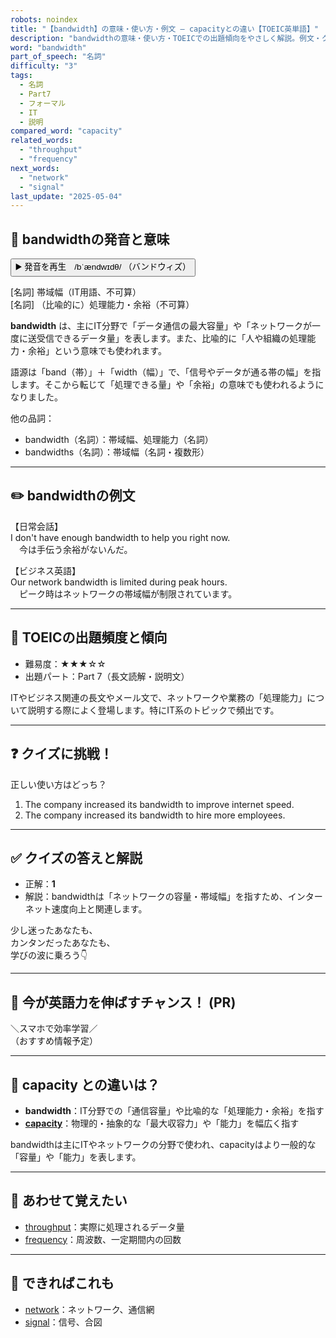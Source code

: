 ```yaml
---
robots: noindex
title: "【bandwidth】の意味・使い方・例文 ― capacityとの違い【TOEIC英単語】"
description: "bandwidthの意味・使い方・TOEICでの出題傾向をやさしく解説。例文・クイズ付きでcapacityとの違いもわかりやすく学べます。"
word: "bandwidth"
part_of_speech: "名詞"
difficulty: "3"
tags:
  - 名詞
  - Part7
  - フォーマル
  - IT
  - 説明
compared_word: "capacity"
related_words:
  - "throughput"
  - "frequency"
next_words:
  - "network"
  - "signal"
last_update: "2025-05-04"
---
```


## 🔰 bandwidthの発音と意味

<button class="play-audio" onclick="playTTS('bandwidth')">
  <span class="play-audio-main">
    ▶️ 発音を再生　/bˈændwɪdθ/
  </span>
  <span class="play-audio-sub">
    （バンドウィズ）
  </span>
</button>

[名詞] 帯域幅（IT用語、不可算）  
[名詞] （比喩的に）処理能力・余裕（不可算）

**bandwidth** は、主にIT分野で「データ通信の最大容量」や「ネットワークが一度に送受信できるデータ量」を表します。また、比喩的に「人や組織の処理能力・余裕」という意味でも使われます。

語源は「band（帯）」＋「width（幅）」で、「信号やデータが通る帯の幅」を指します。そこから転じて「処理できる量」や「余裕」の意味でも使われるようになりました。

他の品詞：  
- bandwidth（名詞）：帯域幅、処理能力（名詞）
- bandwidths（名詞）：帯域幅（名詞・複数形）

---

## ✏️ bandwidthの例文

【日常会話】  
I don't have enough bandwidth to help you right now.  
　今は手伝う余裕がないんだ。

【ビジネス英語】  
Our network bandwidth is limited during peak hours.  
　ピーク時はネットワークの帯域幅が制限されています。

---

## 🎯 TOEICの出題頻度と傾向

- 難易度：★★★☆☆
- 出題パート：Part 7（長文読解・説明文）

ITやビジネス関連の長文やメール文で、ネットワークや業務の「処理能力」について説明する際によく登場します。特にIT系のトピックで頻出です。

---

## ❓ クイズに挑戦！

正しい使い方はどっち？

1. The company increased its bandwidth to improve internet speed.  
2. The company increased its bandwidth to hire more employees.

---

## ✅ クイズの答えと解説

- 正解：**1**
- 解説：bandwidthは「ネットワークの容量・帯域幅」を指すため、インターネット速度向上と関連します。

少し迷ったあなたも、  
カンタンだったあなたも、  
学びの波に乗ろう👇️

---

## 🚀 今が英語力を伸ばすチャンス！ (PR)

<div class="info-center">
＼スマホで効率学習／<br>  
（おすすめ情報予定）
</div>

---

## 🤔  capacity との違いは？

- **bandwidth**：IT分野での「通信容量」や比喩的な「処理能力・余裕」を指す
- **[capacity](/word/capacity)**：物理的・抽象的な「最大収容力」や「能力」を幅広く指す

bandwidthは主にITやネットワークの分野で使われ、capacityはより一般的な「容量」や「能力」を表します。

---

## 🧩 あわせて覚えたい

- [throughput](/word/throughput)：実際に処理されるデータ量
- [frequency](/word/frequency)：周波数、一定期間内の回数

---

## 📖 できればこれも

- [network](/word/network)：ネットワーク、通信網
- [signal](/word/signal)：信号、合図

<!-- cvid: aid01_bid05 -->
